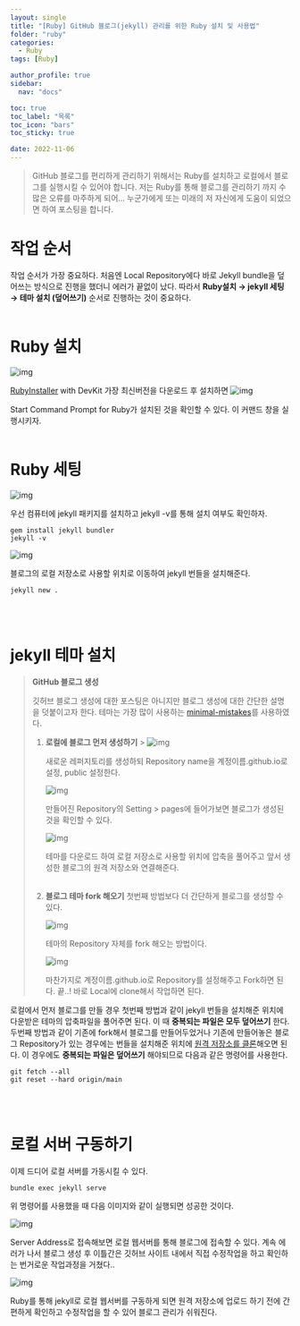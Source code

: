```yaml
---
layout: single
title: "[Ruby] GitHub 블로그(jekyll) 관리를 위한 Ruby 설치 및 사용법"
folder: "ruby"
categories:
  - Ruby
tags: [Ruby]

author_profile: true
sidebar:
  nav: "docs"

toc: true
toc_label: "목록"
toc_icon: "bars"
toc_sticky: true

date: 2022-11-06
---
```


> GitHub 블로그를 편리하게 관리하기 위해서는 Ruby를 설치하고 로컬에서 블로그를 실행시킬 수 있어야 합니다. 저는 Ruby를 통해 블로그를 관리하기 까지 수많은 오류를 마주하게 되어... 누군가에게 또는 미래의 저 자신에게 도움이 되었으면 하여 포스팅을 합니다.

# 작업 순서

작업 순서가 가장 중요하다.
처음엔 Local Repository에다 바로 Jekyll bundle을 덮어쓰는 방식으로 진행을 했더니 에러가 끝없이 났다.
따라서 **Ruby설치 → jekyll 세팅 → 테마 설치 (덮어쓰기)** 순서로 진행하는 것이 중요하다.
<br /><br />

# Ruby 설치

![img](https://img1.daumcdn.net/thumb/R1280x0/?scode=mtistory2&fname=https%3A%2F%2Fk.kakaocdn.net%2Fdn%2FdFwYRw%2FbtrQtSLhv62%2FYfRFbJxBwVUXVOkBMsB3C1%2Fimg.png)

[RubyInstaller](https://rubyinstaller.org/downloads/) with DevKit 가장 최신버전을 다운로드 후 설치하면
![img](https://img1.daumcdn.net/thumb/R1280x0/?scode=mtistory2&fname=https%3A%2F%2Fk.kakaocdn.net%2Fdn%2FLU6Pm%2FbtrQz6uJagE%2FkflqzOt9oK8vAMLVx9rYxK%2Fimg.png)

Start Command Prompt for Ruby가 설치된 것을 확인할 수 있다. 이 커맨드 창을 실행시키자.
<br /><br />

# Ruby 세팅

![img](https://img1.daumcdn.net/thumb/R1280x0/?scode=mtistory2&fname=https%3A%2F%2Fk.kakaocdn.net%2Fdn%2FbhInrF%2FbtrQywtGVUq%2Fyzkp2BdYYvudhZd6sNOutk%2Fimg.png)

우선 컴퓨터에 jekyll 패키지를 설치하고 jekyll -v를 통해 설치 여부도 확인하자.

```
gem install jekyll bundler
jekyll -v
```

![img](https://img1.daumcdn.net/thumb/R1280x0/?scode=mtistory2&fname=https%3A%2F%2Fk.kakaocdn.net%2Fdn%2FQn9cV%2FbtrQtS5AvPa%2F23EjuQRmxHcXjJi3kQKncK%2Fimg.png)

블로그의 로컬 저장소로 사용할 위치로 이동하여 jekyll 번들을 설치해준다.

```
jekyll new .
```

<br /><br />

# jekyll 테마 설치

> **GitHub 블로그 생성**
>
> 깃허브 블로그 생성에 대한 포스팅은 아니지만 블로그 생성에 대한 간단한 설명을 덧붙이고자 한다.
> 테마는 가장 많이 사용하는 [minimal-mistakes](https://github.com/mmistakes/minimal-mistakes)를 사용하였다.
>
> 1.  **로컬에 블로그 먼저 생성하기** > ![img](https://img1.daumcdn.net/thumb/R1280x0/?scode=mtistory2&fname=https%3A%2F%2Fk.kakaocdn.net%2Fdn%2Flld4Y%2FbtrQsGjQMBK%2FGXCozZkibsw3k8A4gksVr0%2Fimg.png)
>
>     새로운 레퍼지토리를 생성하되 Repository name을 계정이름.github.io로 설정, public 설정한다.
>
>     ![img](https://img1.daumcdn.net/thumb/R1280x0/?scode=mtistory2&fname=https%3A%2F%2Fk.kakaocdn.net%2Fdn%2Fd29Umv%2FbtrQrqB3lSH%2FqGdAMlCUCxqP2nDfLUztXk%2Fimg.png)
>
>     만들어진 Repository의 Setting > pages에 들어가보면 블로그가 생성된 것을 확인할 수 있다.
>
>     ![img](https://img1.daumcdn.net/thumb/R1280x0/?scode=mtistory2&fname=https%3A%2F%2Fk.kakaocdn.net%2Fdn%2F8kYz8%2FbtrQuNCMP1W%2FQux9CmvnBlHrz6Zg7BJdn0%2Fimg.png)
>
>     테마를 다운로드 하여 로컬 저장소로 사용할 위치에 압축을 풀어주고 앞서 생성한 블로그의 원격 저장소와 연결해준다. <br /><br />
>
> 2.  **블로그 테마 fork 해오기**
>     첫번째 방법보다 더 간단하게 블로그를 생성할 수 있다.
>
>     ![img](https://img1.daumcdn.net/thumb/R1280x0/?scode=mtistory2&fname=https%3A%2F%2Fk.kakaocdn.net%2Fdn%2FlaFGB%2FbtrQrE7S91d%2F153KKB3wwk1pDWpgrPf9qk%2Fimg.png)
>
>     테마의 Repository 자체를 fork 해오는 방법이다.
>
>     ![img](https://img1.daumcdn.net/thumb/R1280x0/?scode=mtistory2&fname=https%3A%2F%2Fk.kakaocdn.net%2Fdn%2FBvlTo%2FbtrQr2tWLlC%2FstS0XtLko60MoNuSqudwmK%2Fimg.png)
>
>     마찬가지로 계정이름.github.io로 Repository를 설정해주고 Fork하면 된다.
>     끝..! 바로 Local에 clone해서 작업하면 된다.

로컬에서 먼저 블로그를 만들 경우 첫번째 방법과 같이 jekyll 번들을 설치해준 위치에 다운받은 테마의 압축파일을 풀어주면 된다. 이 때 **중복되는 파일은 모두 덮어쓰기** 한다.
두번째 방법과 같이 기존에 fork해서 블로그를 만들어두었거나 기존에 만들어놓은 블로그 Repository가 있는 경우에는 번들을 설치해준 위치에 [원격 저장소를 클론](https://jiaezzang.github.io/git/git-1/)해오면 된다. 이 경우에도 **중복되는 파일은 덮어쓰기** 해야되므로 다음과 같은 명령어를 사용한다.

```
git fetch --all
git reset --hard origin/main
```

<br /><br />

# 로컬 서버 구동하기

이제 드디어 로컬 서버를 가동시킬 수 있다.

```
bundle exec jekyll serve
```

위 명령어를 사용했을 때 다음 이미지와 같이 실행되면 성공한 것이다.

![img](https://img1.daumcdn.net/thumb/R1280x0/?scode=mtistory2&fname=https%3A%2F%2Fk.kakaocdn.net%2Fdn%2FbAediV%2FbtrQxbpKLye%2FUxARgwKprevkknaGwU4KA1%2Fimg.png)

Server Address로 접속해보면 로컬 웹서버를 통해 블로그에 접속할 수 있다.
계속 에러가 나서 블로그 생성 후 이틀간은 깃허브 사이트 내에서 직접 수정작업을 하고 확인하는 번거로운 작업과정을 거쳤다..

![img](https://img1.daumcdn.net/thumb/R1280x0/?scode=mtistory2&fname=https%3A%2F%2Fk.kakaocdn.net%2Fdn%2Fc8Q9SM%2FbtrQuN30dpW%2FDDkJBV2XCgcy26WGJqk4yk%2Fimg.png)

Ruby를 통해 jekyll로 로컬 웹서버를 구동하게 되면 원격 저장소에 업로드 하기 전에 간편하게 확인하고 수정작업을 할 수 있어 블로그 관리가 쉬워진다.
